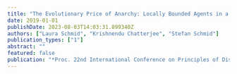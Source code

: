 ```yaml
---
title: "The Evolutionary Price of Anarchy: Locally Bounded Agents in a Dynamic Virus Game"
date: 2019-01-01
publishDate: 2023-08-03T14:03:31.899340Z
authors: ["Laura Schmid", "Krishnendu Chatterjee", "Stefan Schmid"]
publication_types: ["1"]
abstract: ""
featured: false
publication: "*Proc. 22nd International Conference on Principles of Distributed Systems (OPODIS)*"
---
```


